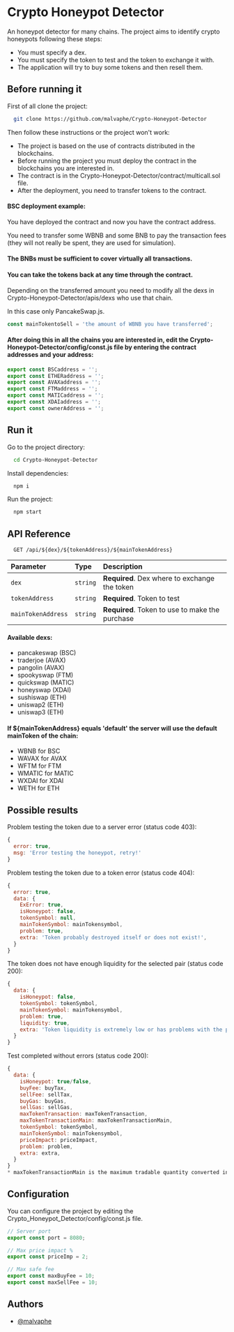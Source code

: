 # Crypto Honeypot Detector

An honeypot detector for many chains. The project aims to identify crypto honeypots following these steps:

- You must specify a dex.
- You must specify the token to test and the token to exchange it with.
- The application will try to buy some tokens and then resell them.

## Before running it

First of all clone the project:

```bash
  git clone https://github.com/malvaphe/Crypto-Honeypot-Detector
```

Then follow these instructions or the project won't work:

- The project is based on the use of contracts distributed in the blockchains.
- Before running the project you must deploy the contract in the blockchains you are interested in.
- The contract is in the Crypto-Honeypot-Detector/contract/multicall.sol file.
- After the deployment, you need to transfer tokens to the contract.

#### BSC deployment example:

You have deployed the contract and now you have the contract address.

You need to transfer some WBNB and some BNB to pay the transaction fees (they will not really be spent, they are used for simulation).

#### The BNBs must be sufficient to cover virtually all transactions.

#### You can take the tokens back at any time through the contract.

Depending on the transferred amount you need to modify all the dexs in Crypto-Honeypot-Detector/apis/dexs who use that chain.

In this case only PancakeSwap.js.

```javascript
const mainTokentoSell = 'the amount of WBNB you have transferred';
```

#### After doing this in all the chains you are interested in, edit the Crypto-Honeypot-Detector/config/const.js file by entering the contract addresses and your address:

```javascript
export const BSCaddress = '';
export const ETHERaddress = '';
export const AVAXaddress = '';
export const FTMaddress = '';
export const MATICaddress = '';
export const XDAIaddress = '';
export const ownerAddress = '';
```

## Run it

Go to the project directory:

```bash
  cd Crypto-Honeypot-Detector
```

Install dependencies:

```bash
  npm i
```

Run the project:

```bash
  npm start
```

## API Reference

```http
  GET /api/${dex}/${tokenAddress}/${mainTokenAddress}
```

| Parameter          | Type     | Description                                     |
| :----------------- | :------- | :---------------------------------------------- |
| `dex`              | `string` | **Required**. Dex where to exchange the token   |
| `tokenAddress`     | `string` | **Required**. Token to test                     |
| `mainTokenAddress` | `string` | **Required**. Token to use to make the purchase |

#### Available dexs:

- pancakeswap (BSC)
- traderjoe (AVAX)
- pangolin (AVAX)
- spookyswap (FTM)
- quickswap (MATIC)
- honeyswap (XDAI)
- sushiswap (ETH)
- uniswap2 (ETH)
- uniswap3 (ETH)

#### If ${mainTokenAddress} equals 'default' the server will use the default mainToken of the chain:

- WBNB for BSC
- WAVAX for AVAX
- WFTM for FTM
- WMATIC for MATIC
- WXDAI for XDAI
- WETH for ETH

## Possible results

Problem testing the token due to a server error (status code 403):

```javascript
{
  error: true,
  msg: 'Error testing the honeypot, retry!'
}
```

Problem testing the token due to a token error (status code 404):

```javascript
{
  error: true,
  data: {
    ExError: true,
    isHoneypot: false,
    tokenSymbol: null,
    mainTokenSymbol: mainTokensymbol,
    problem: true,
    extra: 'Token probably destroyed itself or does not exist!',
  }
}
```

The token does not have enough liquidity for the selected pair (status code 200):

```javascript
{
  data: {
    isHoneypot: false,
    tokenSymbol: tokenSymbol,
    mainTokenSymbol: mainTokensymbol,
    problem: true,
    liquidity: true,
    extra: 'Token liquidity is extremely low or has problems with the purchase!',
  }
}
```

Test completed without errors (status code 200):

```javascript
{
  data: {
    isHoneypot: true/false,
    buyFee: buyTax,
    sellFee: sellTax,
    buyGas: buyGas,
    sellGas: sellGas,
    maxTokenTransaction: maxTokenTransaction,
    maxTokenTransactionMain: maxTokenTransactionMain,
    tokenSymbol: tokenSymbol,
    mainTokenSymbol: mainTokensymbol,
    priceImpact: priceImpact,
    problem: problem,
    extra: extra,
  }
}
* maxTokenTransactionMain is the maximum tradable quantity converted into mainToken.
```

## Configuration

You can configure the project by editing the Crypto_Honeypot_Detector/config/const.js file.

```javascript
// Server port
export const port = 8080;

// Max price impact %
export const priceImp = 2;

// Max safe fee
export const maxBuyFee = 10;
export const maxSellFee = 10;
```

## Authors

- [@malvaphe](https://www.github.com/malvaphe)
